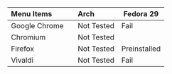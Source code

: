 | Menu Items    |   | Arch       | Fedora 29    |
|:--------------|:--|:-----------|--------------|
| Google Chrome |   | Not Tested | Fail         |
| Chromium      |   | Not Tested |              |
| Firefox       |   | Not Tested | Preinstalled |
| Vivaldi       |   | Not Tested | Fail         |
